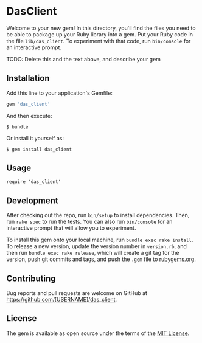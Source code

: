 # DasClient

Welcome to your new gem! In this directory, you'll find the files you need to be able to package up your Ruby library into a gem. Put your Ruby code in the file `lib/das_client`. To experiment with that code, run `bin/console` for an interactive prompt.

TODO: Delete this and the text above, and describe your gem

## Installation

Add this line to your application's Gemfile:

```ruby
gem 'das_client'
```

And then execute:

    $ bundle

Or install it yourself as:

    $ gem install das_client

## Usage

    require 'das_client'

## Development

After checking out the repo, run `bin/setup` to install dependencies. Then, run `rake spec` to run the tests. You can also run `bin/console` for an interactive prompt that will allow you to experiment.

To install this gem onto your local machine, run `bundle exec rake install`. To release a new version, update the version number in `version.rb`, and then run `bundle exec rake release`, which will create a git tag for the version, push git commits and tags, and push the `.gem` file to [rubygems.org](https://rubygems.org).

## Contributing

Bug reports and pull requests are welcome on GitHub at https://github.com/[USERNAME]/das_client.


## License

The gem is available as open source under the terms of the [MIT License](http://opensource.org/licenses/MIT).

